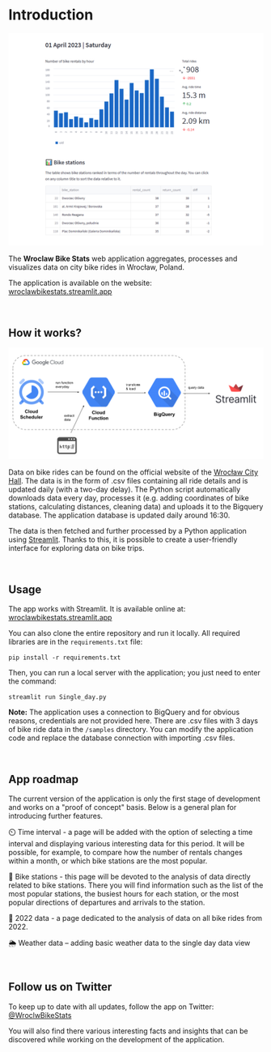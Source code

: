 # Introduction

<img src='img/app_home_screen.png' width=600>

The **Wroclaw Bike Stats** web application aggregates, processes and visualizes data on city bike rides in Wrocław, Poland.

The application is available on the website:  
[wroclawbikestats.streamlit.app](http://wroclawbikestats.streamlit.app)

<br>

How it works?
---

![data pipeline scheme](img/data_pipeline_scheme.png)

Data on bike rides can be found on the official website of the [Wrocław City Hall](https://opendata.cui.wroclaw.pl/dataset?tags=WRM). The data is in the form of .csv files containing all ride details and is updated daily (with a two-day delay). The Python script automatically downloads data every day, processes it (e.g. adding coordinates of bike stations, calculating distances, cleaning data) and uploads it to the Bigquery database. The application database is updated daily around 16:30.

The data is then fetched and further processed by a Python application using [Streamlit](https://streamlit.io/). Thanks to this, it is possible to create a user-friendly interface for exploring data on bike trips.

<br>

Usage
---

The app works with Streamlit. It is available online at:  
[wroclawbikestats.streamlit.app](http://wroclawbikestats.streamlit.app)

You can also clone the entire repository and run it locally. All required libraries are in the `requirements.txt` file:

```
pip install -r requirements.txt
```

Then, you can run a local server with the application; you just need to enter the command:

```
streamlit run Single_day.py
```

**Note:** The application uses a connection to BigQuery and for obvious reasons, credentials are not provided here. There are .csv files with 3 days of bike ride data in the `/samples` directory. You can modify the application code and replace the database connection with importing .csv files.

<br>

App roadmap
---

The current version of the application is only the first stage of development and works on a "proof of concept" basis. Below is a general plan for introducing further features.

⏲️ Time interval - a page will be added with the option of selecting a time interval and displaying various interesting data for this period. It will be possible, for example, to compare how the number of rentals changes within a month, or which bike stations are the most popular.

📍 Bike stations - this page will be devoted to the analysis of data directly related to bike stations. There you will find information such as the list of the most popular stations, the busiest hours for each station, or the most popular directions of departures and arrivals to the station.

📔 2022 data - a page dedicated to the analysis of data on all bike rides from 2022.

🌦️ Weather data – adding basic weather data to the single day data view

<br>

Follow us on Twitter
---

To keep up to date with all updates, follow the app on Twitter:  
[@WroclwBikeStats](https://twitter.com/WroclwBikeStats)  

You will also find there various interesting facts and insights that can be discovered while working on the development of the application.

